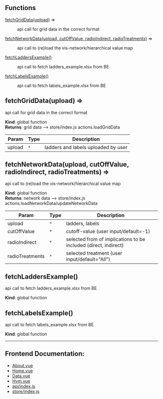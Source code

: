 ## Functions

<dl>
<dt><a href="#fetchGridData">fetchGridData(upload)</a> ⇒</dt>
<dd><p>api call for grid data in the correct format</p>
</dd>
<dt><a href="#fetchNetworkData">fetchNetworkData(upload, cutOffValue, radioIndirect, radioTreatments)</a> ⇒</dt>
<dd><p>api call to (re)load the vis-network/hierarchical value map</p>
</dd>
<dt><a href="#fetchLaddersExample">fetchLaddersExample()</a></dt>
<dd><p>api call to fetch ladders_example.xlsx from BE</p>
</dd>
<dt><a href="#fetchLabelsExample">fetchLabelsExample()</a></dt>
<dd><p>api call to fetch labels_example.xlsx from BE</p>
</dd>
</dl>

<a name="fetchGridData"></a>

## fetchGridData(upload) ⇒
api call for grid data in the correct format

**Kind**: global function  
**Returns**: grid data --> store/index.js actions.loadGridData  

| Param | Type | Description |
| --- | --- | --- |
| upload | <code>\*</code> | ladders and labels uploaded by user |

<a name="fetchNetworkData"></a>

## fetchNetworkData(upload, cutOffValue, radioIndirect, radioTreatments) ⇒
api call to (re)load the vis-network/hierarchical value map

**Kind**: global function  
**Returns**: network data --> store/index.js actions.loadNetworkData/updateNetworkData  

| Param | Type | Description |
| --- | --- | --- |
| upload | <code>\*</code> | ladders, labels |
| cutOffValue | <code>\*</code> | cutoff-value (user input/default=-1) |
| radioIndirect | <code>\*</code> | selected from of implications to be included (direct, indirect) |
| radioTreatments | <code>\*</code> | selected treatment (user input/default="All") |

<a name="fetchLaddersExample"></a>

## fetchLaddersExample()
api call to fetch ladders_example.xlsx from BE

**Kind**: global function  
<a name="fetchLabelsExample"></a>

## fetchLabelsExample()
api call to fetch labels_example.xlsx from BE

**Kind**: global function

-----
## Frontend Documentation: 
* [About.vue](About.md)
* [Home.vue](Home.md)
* [Data.vue](Data.md)
* [Hvm.vue](Hvm.md)
* [api/index.js](ApiIndex.md)
* [store/index.js](StoreIndex.md)